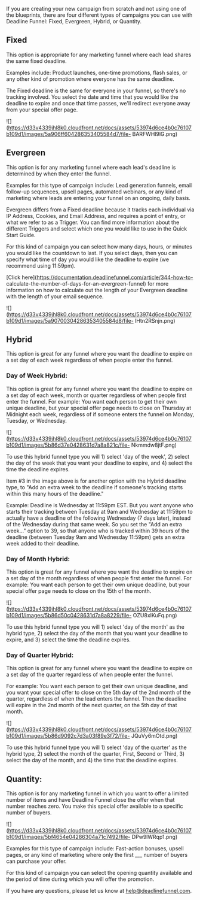 If you are creating your new campaign from scratch and not using one of the
blueprints, there are four different types of campaigns you can use with
Deadline Funnel:  Fixed, Evergreen, Hybrid, or Quantity.

## Fixed

This option is appropriate for any marketing funnel where each lead shares the
same fixed deadline.

Examples include: Product launches, one-time promotions, flash sales, or any
other kind of promotion where everyone has the same deadline.

The Fixed deadline is the same for everyone in your funnel, so there's no
tracking involved. You select the date and time that you would like the
deadline to expire and once that time passes, we'll redirect everyone away
from your special offer page.

![](https://d33v4339jhl8k0.cloudfront.net/docs/assets/53974d6ce4b0c76107b109d1/images/5a906ff604286353405584d7/file-
BARFWHl9lG.png)

## Evergreen

This option is for any marketing funnel where each lead's deadline is
determined by when they enter the funnel.

Examples for this type of campaign include: Lead generation funnels, email
follow-up sequences, upsell pages, automated webinars, or any kind of
marketing where leads are entering your funnel on an ongoing, daily basis.

Evergreen differs from a Fixed deadline because it tracks each individual via
IP Address, Cookies, and Email Address, and requires a point of entry, or what
we refer to as a Trigger. You can find more information about the different
Triggers and select which one you would like to use in the Quick Start Guide.

For this kind of campaign you can select how many days, hours, or minutes you
would like the countdown to last. If you select days, then you can specify
what time of day you would like the deadline to expire (we recommend using
11:59pm).

[Click here](https://documentation.deadlinefunnel.com/article/344-how-to-
calculate-the-number-of-days-for-an-evergreen-funnel) for more information on
how to calculate out the length of your Evergreen deadline with the length of
your email sequence.

![](https://d33v4339jhl8k0.cloudfront.net/docs/assets/53974d6ce4b0c76107b109d1/images/5a90700304286353405584d8/file-
lHtn2RSnjn.png)

## Hybrid

This option is great for any funnel where you want the deadline to expire on a
set day of each week regardless of when people enter the funnel.

### Day of Week Hybrid:

This option is great for any funnel where you want the deadline to expire on a
set day of each week, month or quarter regardless of when people first enter
the funnel. For example: You want each person to get their own unique
deadline, but your special offer page needs to close on Thursday at Midnight
each week, regardless of if someone enters the funnel on Monday, Tuesday, or
Wednesday.

![](https://d33v4339jhl8k0.cloudfront.net/docs/assets/53974d6ce4b0c76107b109d1/images/5b86d37e0428631d7a8a821c/file-
Nkmmdw8jtF.png)

To use this hybrid funnel type you will 1) select 'day of the week', 2) select
the day of the week that you want your deadline to expire, and 4) select the
time the deadline expires.

Item #3 in the image above is for another option with the Hybrid deadline
type, to "Add an extra week to the deadline if someone's tracking starts
within this many hours of the deadline."

Example: Deadline is Wednesday at 11:59pm EST. But you want anyone who starts
their tracking between Tuesday at 9am and Wednesday at 11:59pm to actually
have a deadline of the following Wednesday (7 days later), instead of the
Wednesday during that same week. So you set the "Add an extra week..." option
to 39, so that anyone who is tracked within 39 hours of the deadline (between
Tuesday 9am and Wednesday 11:59pm) gets an extra week added to their deadline.

### Day of Month Hybrid:

This option is great for any funnel where you want the deadline to expire on a
set day of the month regardless of when people first enter the funnel. For
example: You want each person to get their own unique deadline, but your
special offer page needs to close on the 15th of the month.

![](https://d33v4339jhl8k0.cloudfront.net/docs/assets/53974d6ce4b0c76107b109d1/images/5b86d50c0428631d7a8a8229/file-
OZU8xIKuFq.png)

To use this hybrid funnel type you will 1) select 'day of the month' as the
hybrid type, 2) select the day of the month that you want your deadline to
expire, and 3) select the time the deadline expires.

### Day of Quarter Hybrid:

This option is great for any funnel where you want the deadline to expire on a
set day of the quarter regardless of when people enter the funnel.

For example: You want each person to get their own unique deadline, and you
want your special offer to close on the 5th day of the 2nd month of the
quarter, regardless of when the lead enters the funnel. Then the deadline will
expire in the 2nd month of the next quarter, on the 5th day of that month.

![](https://d33v4339jhl8k0.cloudfront.net/docs/assets/53974d6ce4b0c76107b109d1/images/5b86d9092c7d3a03f89e3f72/file-
JQuVy6mOtd.png)

To use this hybrid funnel type you will 1) select 'day of the quarter' as the
hybrid type, 2) select the month of the quarter, First, Second or Third, 3)
select the day of the month, and 4) the time that the deadline expires.

## Quantity:

This option is for any marketing funnel in which you want to offer a limited
number of items and have Deadline Funnel close the offer when that number
reaches zero. You make this special offer available to a specific number of
buyers.

![](https://d33v4339jhl8k0.cloudfront.net/docs/assets/53974d6ce4b0c76107b109d1/images/5bf4654e04286304a71c7492/file-
DPw9lWRqp1.png)

Examples for this type of campaign include: Fast-action bonuses, upsell pages,
or any kind of marketing where only the first ___ number of buyers can
purchase your offer.

For this kind of campaign you can select the opening quantity available and
the period of time during which you will offer the promotion.

If you have any questions, please let us know at
[help@deadlinefunnel.com](mailto:mailto:help@deadlinefunnel.com).

